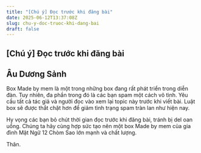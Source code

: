 ```yaml
---
title: "[Chú ý] Đọc trước khi đăng bài"
date: 2025-06-12T13:37:08Z
slug: chu-y-doc-truoc-khi-dang-bai
draft: false
---
```


## [Chú ý] Đọc trước khi đăng bài

## Âu Dương Sảnh

Box Made by mem là một trong những box đang rất phát triển trong diễn đàn. Tuy nhiên, đa phần trong đó là các bạn spam một cách vô tình. Yêu cầu tất cả tác giả và người đọc vào xem lại topic này trước khi viết bài. Luật box sẽ được thắt chặt hơn để giảm tình trạng spam tràn lan như hiện nay.
 
Hy vọng các bạn bỏ chút thời gian đọc trước khi đăng bài, tránh bị del oan uổng. Chúng ta hãy cùng hợp sức tạo nên một box Made by mem của gia đình Mật Ngữ 12 Chòm Sao lớn mạnh và chất lượng.
 
Thân.